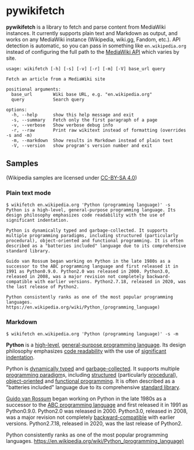 # pywikifetch

**pywikifetch** is a library to fetch and parse content from MediaWiki instances. It currently supports plain text and Markdown as output, and works on any MediaWiki instance (Wikipedia, wiki.gg, Fandom, etc.). API detection is automatic, so you can pass in something like `en.wikipedia.org` instead of configuring the full path to the [MediaWiki API](https://www.mediawiki.org/wiki/API:Main_page) which varies by site.

```
usage: wikifetch [-h] [-s] [-v] [-r] [-m] [-V] base_url query

Fetch an article from a MediaWiki site

positional arguments:
  base_url        Wiki base URL, e.g. "en.wikipedia.org"
  query           Search query

options:
  -h, --help      show this help message and exit
  -s, --summary   Fetch only the first paragraph of a page
  -v, --verbose   Show verbose debug info
  -r, --raw       Print raw wikitext instead of formatting (overrides -s and -m)
  -m, --markdown  Show results in Markdown instead of plain text
  -V, --version   show program's version number and exit
```

## Samples

(Wikipedia samples are licensed under [CC-BY-SA 4.0](https://en.wikipedia.org/wiki/Wikipedia:Text_of_the_Creative_Commons_Attribution-ShareAlike_4.0_International_License))

### Plain text mode

```
$ wikifetch en.wikipedia.org 'Python (programming language)' -s
Python is a high-level, general-purpose programming language. Its design philosophy emphasizes code readability with the use of significant indentation.

Python is dynamically typed and garbage-collected. It supports multiple programming paradigms, including structured (particularly procedural), object-oriented and functional programming. It is often described as a "batteries included" language due to its comprehensive standard library.

Guido van Rossum began working on Python in the late 1980s as a successor to the ABC programming language and first released it in 1991 as Python0.9.0. Python2.0 was released in 2000. Python3.0, released in 2008, was a major revision not completely backward-compatible with earlier versions. Python2.7.18, released in 2020, was the last release of Python2.

Python consistently ranks as one of the most popular programming languages.
https://en.wikipedia.org/wiki/Python_(programming_language)
```

### Markdown

`$ wikifetch en.wikipedia.org 'Python (programming language)' -s -m`

**Python** is a [high-level](https://en.wikipedia.org/w/index.php?title=High-level+programming+language), [general-purpose programming language](https://en.wikipedia.org/w/index.php?title=general-purpose+programming+language). Its design philosophy emphasizes [code readability](https://en.wikipedia.org/w/index.php?title=code+readability) with the use of [significant indentation](https://en.wikipedia.org/w/index.php?title=off-side+rule).

Python is [dynamically typed](https://en.wikipedia.org/w/index.php?title=type+system%23DYNAMIC) and [garbage-collected](https://en.wikipedia.org/w/index.php?title=garbage+collection+%28computer+science%29). It supports multiple [programming paradigm](https://en.wikipedia.org/w/index.php?title=programming+paradigm)s, including [structured](https://en.wikipedia.org/w/index.php?title=structured+programming) (particularly [procedural](https://en.wikipedia.org/w/index.php?title=procedural+programming)), [object-oriented](https://en.wikipedia.org/w/index.php?title=object-oriented+programming) and [functional programming](https://en.wikipedia.org/w/index.php?title=functional+programming). It is often described as a "batteries included" language due to its comprehensive [standard library](https://en.wikipedia.org/w/index.php?title=standard+library).

[Guido van Rossum](https://en.wikipedia.org/w/index.php?title=Guido+van+Rossum) began working on Python in the late 1980s as a successor to the [ABC programming language](https://en.wikipedia.org/w/index.php?title=ABC+%28programming+language%29) and first released it in 1991 as Python0.9.0. Python2.0 was released in 2000. Python3.0, released in 2008, was a major revision not completely [backward-compatible](https://en.wikipedia.org/w/index.php?title=backward+compatibility) with earlier versions. Python2.7.18, released in 2020, was the last release of Python2.

Python consistently ranks as one of the most popular programming languages.
https://en.wikipedia.org/wiki/Python_(programming_language)

